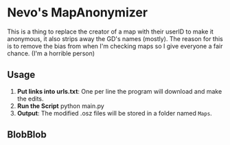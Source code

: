 # Nevo's MapAnonymizer
This is a thing to replace the creator of a map with their userID to make it anonymous, it also strips away the GD's names (mostly). The reason for this is to remove the bias from when I'm checking maps so I give everyone a fair chance. (I'm a horrible person)

## Usage

1. **Put links into urls.txt**: One per line the program will download and make the edits.
2. **Run the Script** python main.py
3. **Output**: The modified .osz files will be stored in a folder named `Maps`.

## BlobBlob
